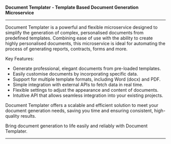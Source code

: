 **Document Templater - Template Based Document Generation Microservice**

---

Document Templater is a powerful and flexible microservice designed to simplify the generation of complex, personalised documents from predefined templates. Combining ease of use with the ability to create highly personalised documents, this microservice is ideal for automating the process of generating reports, contracts, forms and more.

Key Features:
- Generate professional, elegant documents from pre-loaded templates.
- Easily customise documents by incorporating specific data.
- Support for multiple template formats, including Word (docx) and PDF.
- Simple integration with external APIs to fetch data in real time.
- Flexible settings to adjust the appearance and content of documents.
- Intuitive API that allows seamless integration into your existing projects.

Document Templater offers a scalable and efficient solution to meet your document generation needs, saving you time and ensuring consistent, high-quality results.

Bring document generation to life easily and reliably with Document Templater.

---